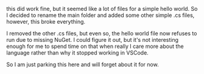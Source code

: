 this did work fine, but it seemed like a lot of files for a simple hello world. So I decided to rename the main folder and added some other simple .cs files, however, this broke everything.

I removed the other .cs files, but even so, the hello world file now refuses to run due to missing NuGet. I could figure it out, but it's not interesting enough for me to spend time on that when really I care more about the language rather than why it stopped working in VSCode. 

So I am just parking this here and will forget about it for now. 